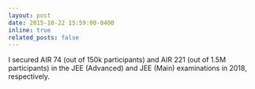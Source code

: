 ```yaml
---
layout: post
date: 2015-10-22 15:59:00-0400
inline: true
related_posts: false
---
```


I secured AIR 74 (out of 150k participants) and AIR 221 (out of 1.5M participants) in the JEE (Advanced) and JEE (Main) examinations in 2018, respectively.
